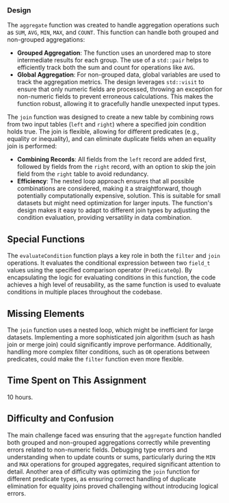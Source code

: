 ### Design
The `aggregate` function was created to handle aggregation operations such as `SUM`, `AVG`, `MIN`, `MAX`, and `COUNT`. This function can handle both grouped and non-grouped aggregations:
- **Grouped Aggregation**: The function uses an unordered map to store intermediate results for each group. The use of a `std::pair` helps to efficiently track both the sum and count for operations like `AVG`.
- **Global Aggregation**: For non-grouped data, global variables are used to track the aggregation metrics.
  The design leverages `std::visit` to ensure that only numeric fields are processed, throwing an exception for non-numeric fields to prevent erroneous calculations. This makes the function robust, allowing it to gracefully handle unexpected input types.

The `join` function was designed to create a new table by combining rows from two input tables (`left` and `right`) where a specified join condition holds true. The join is flexible, allowing for different predicates (e.g., equality or inequality), and can eliminate duplicate fields when an equality join is performed:
- **Combining Records**: All fields from the `left` record are added first, followed by fields from the `right` record, with an option to skip the join field from the `right` table to avoid redundancy.
- **Efficiency**: The nested loop approach ensures that all possible combinations are considered, making it a straightforward, though potentially computationally expensive, solution. This is suitable for small datasets but might need optimization for larger inputs.
  The function's design makes it easy to adapt to different join types by adjusting the condition evaluation, providing versatility in data combination.

## Special Functions
The `evaluateCondition` function plays a key role in both the `filter` and `join` operations. It evaluates the conditional expression between two `field_t` values using the specified comparison operator (`PredicateOp`). By encapsulating the logic for evaluating conditions in this function, the code achieves a high level of reusability, as the same function is used to evaluate conditions in multiple places throughout the codebase.

## Missing Elements
The `join` function uses a nested loop, which might be inefficient for large datasets. Implementing a more sophisticated join algorithm (such as hash join or merge join) could significantly improve performance. Additionally, handling more complex filter conditions, such as `OR` operations between predicates, could make the `filter` function even more flexible.

## Time Spent on This Assignment
10 hours.

## Difficulty and Confusion
The main challenge faced was ensuring that the `aggregate` function handled both grouped and non-grouped aggregations correctly while preventing errors related to non-numeric fields. Debugging type errors and understanding when to update counts or sums, particularly during the `MIN` and `MAX` operations for grouped aggregates, required significant attention to detail. Another area of difficulty was optimizing the `join` function for different predicate types, as ensuring correct handling of duplicate elimination for equality joins proved challenging without introducing logical errors.
